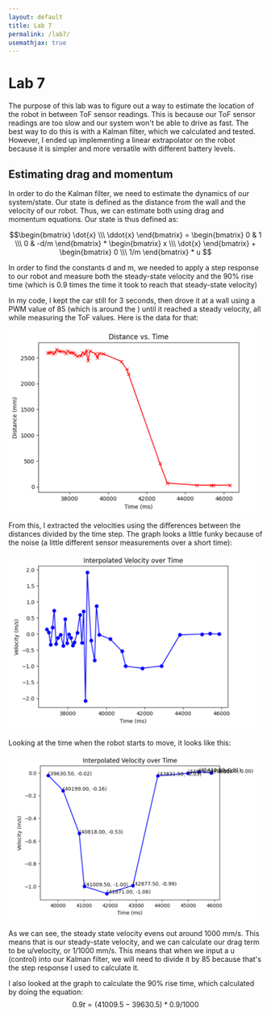 ```yaml
---
layout: default
title: Lab 7
permalink: /lab7/
usemathjax: true
---
```

# Lab 7 
The purpose of this lab was to figure out a way to estimate the location of the robot in between ToF sensor readings. This is because our ToF sensor readings are too slow and our system won't be able to drive as fast. The best way to do this is with a Kalman filter, which we calculated and tested. However, I ended up implementing a linear extrapolator on the robot because it is simpler and more versatile with different battery levels. 

## Estimating drag and momentum
In order to do the Kalman filter, we need to estimate the dynamics of our system/state. Our state is defined as the distance from the wall and the velocity of our robot. Thus, we can estimate both using drag and momentum equations. Our state is thus defined as:

$$\begin{bmatrix} \dot{x} \\\ \ddot{x} \end{bmatrix} = \begin{bmatrix} 0  & 1 \\\ 0 & -d/m \end{bmatrix} * \begin{bmatrix} x \\\ \dot{x} \end{bmatrix} + \begin{bmatrix} 0 \\\ 1/m \end{bmatrix} * u $$

In order to find the constants d and m, we needed to apply a step response to our robot and measure both the steady-state velocity and the 90% rise time (which is 0.9 times the time it took to reach that steady-state velocity)

In my code, I kept the car still for 3 seconds, then drove it at a wall using a PWM value of 85 (which is around the ) until it reached a steady velocity, all while measuring the ToF values. Here is the data for that:

![df](/Lab7/distanceVsTime.png)

From this, I extracted the velocities using the differences between the distances divided by the time step. The graph looks a little funky because of the noise (a little different sensor measurements over a short time): 

![sdf](/Lab7/dirtyV.png)

Looking at the time when the robot starts to move, it looks like this:

![sdfsdf](/Lab7/cleanV.png)

As we can see, the steady state velocity evens out around 1000 mm/s. This means that is our steady-state velocity, and we can calculate our drag term to be u/velocity, or 1/1000 mm/s. This means that when we input a u (control) into our Kalman filter, we will need to divide it by 85 because that's the step response I used to calculate it. 

I also looked at the graph to calculate the 90% rise time, which calculated by doing the equation: $$ 0.9t = (41009.5 - 39630.5) * 0.9 / 1000 $$